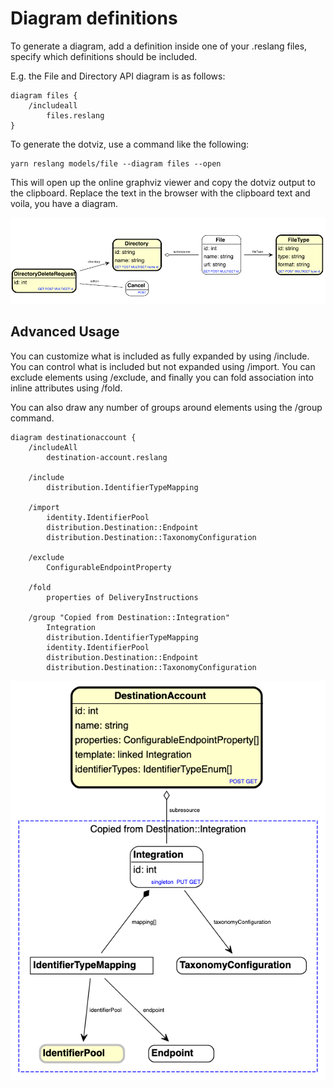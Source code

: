 # Diagram definitions

To generate a diagram, add a definition inside one of your .reslang files, specify which definitions should be included.

E.g. the File and Directory API diagram is as follows:

```
diagram files {
    /includeall
        files.reslang
}
```

To generate the dotviz, use a command like the following:

```
yarn reslang models/file --diagram files --open
```

This will open up the online graphviz viewer and copy the dotviz output to the clipboard. Replace the text in the browser with the clipboard text and voila, you have a diagram.

![Diagram](dotviz.png)

## Advanced Usage

You can customize what is included as fully expanded by using /include. You can control what is included but not expanded using /import. You can exclude elements using /exclude, and finally you can fold association into inline attributes using /fold.

You can also draw any number of groups around elements using the /group command.

```
diagram destinationaccount {
    /includeAll
        destination-account.reslang

    /include
        distribution.IdentifierTypeMapping

    /import
        identity.IdentifierPool
        distribution.Destination::Endpoint
        distribution.Destination::TaxonomyConfiguration

    /exclude
        ConfigurableEndpointProperty

    /fold
        properties of DeliveryInstructions

    /group "Copied from Destination::Integration"
        Integration
        distribution.IdentifierTypeMapping
        identity.IdentifierPool
        distribution.Destination::Endpoint
        distribution.Destination::TaxonomyConfiguration

```

![Diagram](dotviz-destinationaccount.png)
